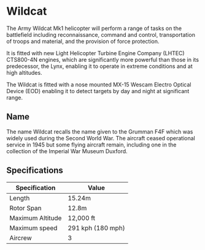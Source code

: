 # Wildcat

The Army Wildcat Mk1 helicopter will perform a range of tasks on the battlefield including reconnaissance, command and control, transportation of troops and material, and the provision of force protection. 

It is fitted with new Light Helicopter Turbine Engine Company (LHTEC) CTS800-4N engines, which are significantly more powerful than those in its predecessor, the Lynx, enabling it to operate in extreme conditions and at high altitudes.

The Wildcat is fitted with a nose mounted MX-15 Wescam Electro Optical Device (EOD) enabling it to detect targets by day and night at significant range.

## Name

The name Wildcat recalls the name given to the Grumman F4F which was widely used during the Second World War. The aircraft ceased operational service in 1945 but some flying aircraft remain, including one in the collection of the Imperial War Museum Duxford.

## Specifications

| Specification  |  Value     |
|------------|-----------|
| Length     | 15.24m     |
| Rotor Span | 12.8m     |
| Maximum Altitude | 12,000 ft |
| Maximum speed | 291 kph (180 mph) |
| Aircrew | 3 |
